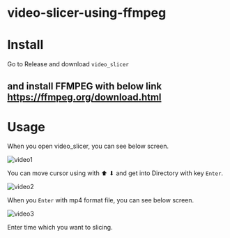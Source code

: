 # video-slicer-using-ffmpeg

# Install

Go to Release and download `video_slicer`

and install FFMPEG with below link https://ffmpeg.org/download.html 
---

# Usage

When you open video_slicer, you can see below screen.

![video1](https://user-images.githubusercontent.com/57933815/187147402-5f6e1a45-3c0d-4a9b-979f-87fb95408517.png)

You can move cursor using with ⬆︎ ⬇︎ and get into Directory with key `Enter`.


![video2](https://user-images.githubusercontent.com/57933815/187147424-70f0d136-13de-47d3-bb94-efd663d28b5c.png)

When you `Enter` with mp4 format file, you can see below screen.

![video3](https://user-images.githubusercontent.com/57933815/187147434-4f953710-e7ba-45da-aef3-3f9db98daa37.png)

Enter time which you want to slicing.
